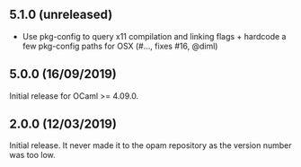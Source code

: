 5.1.0 (unreleased)
------------------

- Use pkg-config to query x11 compilation and linking flags + hardcode
  a few pkg-config paths for OSX (#..., fixes #16, @diml)


5.0.0 (16/09/2019)
------------------

Initial release for OCaml >= 4.09.0.

2.0.0 (12/03/2019)
------------------

Initial release. It never made it to the opam repository as the
version number was too low.
